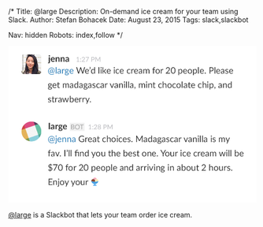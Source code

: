 /*
Title: @large
Description: On-demand ice cream for your team using Slack.
Author: Stefan Bohacek
Date: August 23, 2015
Tags: slack,slackbot

Nav: hidden
Robots: index,follow
*/

[![](/content/bots/slackbots/images/large.png)](http://geticecream.xyz/)

[@large](http://geticecream.xyz/) is a Slackbot that lets your team order ice cream.